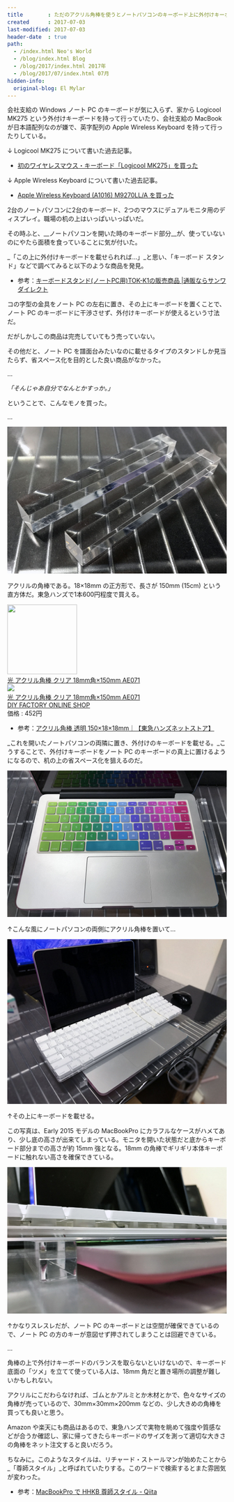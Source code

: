 ```yaml
---
title        : ただのアクリル角棒を使うとノートパソコンのキーボード上に外付けキーボードが置ける
created      : 2017-07-03
last-modified: 2017-07-03
header-date  : true
path:
  - /index.html Neo's World
  - /blog/index.html Blog
  - /blog/2017/index.html 2017年
  - /blog/2017/07/index.html 07月
hidden-info:
  original-blog: El Mylar
---
```


会社支給の Windows ノート PC のキーボードが気に入らず、家から Logicool MK275 という外付けキーボードを持って行っていたり、会社支給の MacBook が日本語配列なのが嫌で、英字配列の Apple Wireless Keyboard を持って行ったりしている。

↓ Logicool MK275 について書いた過去記事。

- [初のワイヤレスマウス・キーボード「Logicool MK275」を買った](/blog/2016/05/03-01.html)

↓ Apple Wireless Keyboard について書いた過去記事。

- [Apple Wireless Keyboard (A1016) M9270LL/A を買った](/blog/2017/03/05-02.html)

2台のノートパソコンに2台のキーボード、2つのマウスにデュアルモニタ用のディスプレイ。職場の机の上はいっぱいいっぱいだ。

その時ふと、__ノートパソコンを開いた時のキーボード部分__が、使っていないのにやたら面積を食っていることに気が付いた。

_「この上に外付けキーボードを載せられれば…」_と思い、「キーボード スタンド」などで調べてみると以下のような商品を発見。

- 参考：[キーボードスタンド(ノートPC用)TOK-K1の販売商品 |通販ならサンワダイレクト](http://direct.sanwa.co.jp/ItemPage/TOK-K1)

コの字型の金具をノート PC の左右に置き、その上にキーボードを置くことで、ノート PC のキーボードに干渉させず、外付けキーボードが使えるという寸法だ。

だがしかしこの商品は完売していてもう売っていない。

その他だと、ノート PC を譜面台みたいなのに載せるタイプのスタンドしか見当たらず、省スペース化を目的とした良い商品がなかった。

…

_「そんじゃあ自分でなんとかすっか。」_

ということで、こんなモノを買った。

…

![アクリル角棒](./03-01-01.jpg)

アクリルの角棒である。18×18mm の正方形で、長さが 150mm (15cm) という直方体だ。東急ハンズで1本600円程度で買える。

<div class="ad-amazon">
  <div class="ad-amazon-image">
    <a href="https://www.amazon.co.jp/dp/B0091FZ7KS?tag=neos21-22&amp;linkCode=osi&amp;th=1&amp;psc=1">
      <img src="https://m.media-amazon.com/images/I/315KlYj4AEL._SL160_.jpg" width="160" height="160">
    </a>
  </div>
  <div class="ad-amazon-info">
    <div class="ad-amazon-title">
      <a href="https://www.amazon.co.jp/dp/B0091FZ7KS?tag=neos21-22&amp;linkCode=osi&amp;th=1&amp;psc=1">光 アクリル角棒 クリア 18mm角×150mm AE071</a>
    </div>
  </div>
</div>

<div class="ad-rakuten">
  <div class="ad-rakuten-image">
    <a href="https://hb.afl.rakuten.co.jp/hgc/g00powo2.waxyc5db.g00powo2.waxyd78d/?pc=https%3A%2F%2Fitem.rakuten.co.jp%2Ftuzukiya%2Fh14-5771%2F&amp;m=http%3A%2F%2Fm.rakuten.co.jp%2Ftuzukiya%2Fi%2F10555746%2F">
      <img src="https://thumbnail.image.rakuten.co.jp/@0_mall/tuzukiya/cabinet/main/h14-3/h14-5771.jpg?_ex=128x128">
    </a>
  </div>
  <div class="ad-rakuten-info">
    <div class="ad-rakuten-title">
      <a href="https://hb.afl.rakuten.co.jp/hgc/g00powo2.waxyc5db.g00powo2.waxyd78d/?pc=https%3A%2F%2Fitem.rakuten.co.jp%2Ftuzukiya%2Fh14-5771%2F&amp;m=http%3A%2F%2Fm.rakuten.co.jp%2Ftuzukiya%2Fi%2F10555746%2F">光 アクリル角棒 クリア 18mm角×150mm AE071</a>
    </div>
    <div class="ad-rakuten-shop">
      <a href="https://hb.afl.rakuten.co.jp/hgc/g00powo2.waxyc5db.g00powo2.waxyd78d/?pc=https%3A%2F%2Fwww.rakuten.co.jp%2Ftuzukiya%2F&amp;m=http%3A%2F%2Fm.rakuten.co.jp%2Ftuzukiya%2F">DIY FACTORY ONLINE SHOP</a>
    </div>
    <div class="ad-rakuten-price">価格 : 452円</div>
  </div>
</div>

- 参考：[アクリル角棒 透明 150×18×18mm｜【東急ハンズネットストア】](https://hands.net/goods/4977720888316/)

_これを開いたノートパソコンの両隣に置き、外付けのキーボードを載せる。_こうすることで、外付けキーボードをノート PC のキーボードの真上に置けるようになるので、机の上の省スペース化を狙えるのだ。

![PC の左右に置く](./03-01-02.jpg)

↑こんな風にノートパソコンの両側にアクリル角棒を置いて…

![キーボードを載せる](./03-01-03.jpg)

↑その上にキーボードを載せる。

この写真は、Early 2015 モデルの MacBookPro にカラフルなケースがハメてあり、少し底の高さが出来てしまっている。モニタを開いた状態だと底からキーボード部分までの高さが約 15mm 強となる。18mm の角棒でギリギリ本体キーボードに触れない高さを確保できている。

![ノート PC にはギリギリ触れていない](./03-01-04.jpg)

↑かなりスレスレだが、ノート PC のキーボードとは空間が確保できているので、ノート PC の方のキーが意図せず押されてしまうことは回避できている。

…

角棒の上で外付けキーボードのバランスを取らないといけないので、キーボード底面の「ツメ」を立てて使っている人は、18mm 角だと置き場所の調整が難しいかもしれない。

アクリルにこだわらなければ、ゴムとかアルミとか木材とかで、色々なサイズの角棒が売っているので、30mm×30mm×200mm などの、少し大きめの角棒を買っても良いと思う。

Amazon や楽天にも商品はあるので、東急ハンズで実物を眺めて強度や質感などが合うか確認し、家に帰ってきたらキーボードのサイズを測って適切な大きさの角棒をネット注文すると良いだろう。

ちなみに。このようなスタイルは、リチャード・ストールマンが始めたことから_「尊師スタイル」_と呼ばれていたりする。このワードで検索するとまた雰囲気が変わった。

- 参考：[MacBookPro で HHKB 尊師スタイル - Qiita](https://qiita.com/midorinokimi/items/8da9f234e96f1fa0f9e0)
